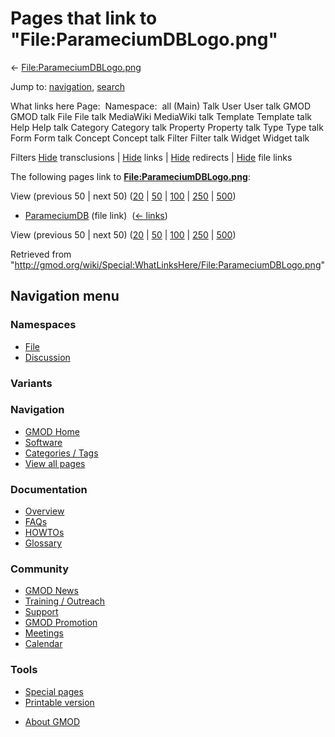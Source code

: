 <div id="mw-page-base" class="noprint">

</div>

<div id="mw-head-base" class="noprint">

</div>

<div id="content" class="mw-body" role="main">

<span id="top"></span>

<div id="mw-js-message" style="display:none;">

</div>



# <span dir="auto">Pages that link to "File:ParameciumDBLogo.png"</span>

<div id="bodyContent">

<div id="contentSub">

←
[File:ParameciumDBLogo.png](/wiki/File:ParameciumDBLogo.png "File:ParameciumDBLogo.png")

</div>

<div id="jump-to-nav" class="mw-jump">

Jump to: [navigation](#mw-navigation), [search](#p-search)

</div>

<div id="mw-content-text">

What links here Page:  Namespace:  all (Main) Talk User User talk GMOD
GMOD talk File File talk MediaWiki MediaWiki talk Template Template talk
Help Help talk Category Category talk Property Property talk Type Type
talk Form Form talk Concept Concept talk Filter Filter talk Widget
Widget talk

Filters
[Hide](/mediawiki/index.php?title=Special:WhatLinksHere/File:ParameciumDBLogo.png&hidetrans=1 "Special:WhatLinksHere/File:ParameciumDBLogo.png")
transclusions \|
[Hide](/mediawiki/index.php?title=Special:WhatLinksHere/File:ParameciumDBLogo.png&hidelinks=1 "Special:WhatLinksHere/File:ParameciumDBLogo.png")
links \|
[Hide](/mediawiki/index.php?title=Special:WhatLinksHere/File:ParameciumDBLogo.png&hideredirs=1 "Special:WhatLinksHere/File:ParameciumDBLogo.png")
redirects \|
[Hide](/mediawiki/index.php?title=Special:WhatLinksHere/File:ParameciumDBLogo.png&hideimages=1 "Special:WhatLinksHere/File:ParameciumDBLogo.png")
file links

The following pages link to
**[File:ParameciumDBLogo.png](/wiki/File:ParameciumDBLogo.png "File:ParameciumDBLogo.png")**:

View (previous 50 \| next 50)
([20](/mediawiki/index.php?title=Special:WhatLinksHere/File:ParameciumDBLogo.png&limit=20 "Special:WhatLinksHere/File:ParameciumDBLogo.png")
\|
[50](/mediawiki/index.php?title=Special:WhatLinksHere/File:ParameciumDBLogo.png&limit=50 "Special:WhatLinksHere/File:ParameciumDBLogo.png")
\|
[100](/mediawiki/index.php?title=Special:WhatLinksHere/File:ParameciumDBLogo.png&limit=100 "Special:WhatLinksHere/File:ParameciumDBLogo.png")
\|
[250](/mediawiki/index.php?title=Special:WhatLinksHere/File:ParameciumDBLogo.png&limit=250 "Special:WhatLinksHere/File:ParameciumDBLogo.png")
\|
[500](/mediawiki/index.php?title=Special:WhatLinksHere/File:ParameciumDBLogo.png&limit=500 "Special:WhatLinksHere/File:ParameciumDBLogo.png"))

- [ParameciumDB](/wiki/ParameciumDB "ParameciumDB") (file link) ‎
  <span class="mw-whatlinkshere-tools">([←
  links](/mediawiki/index.php?title=Special:WhatLinksHere&target=ParameciumDB "Special:WhatLinksHere"))</span>

View (previous 50 \| next 50)
([20](/mediawiki/index.php?title=Special:WhatLinksHere/File:ParameciumDBLogo.png&limit=20 "Special:WhatLinksHere/File:ParameciumDBLogo.png")
\|
[50](/mediawiki/index.php?title=Special:WhatLinksHere/File:ParameciumDBLogo.png&limit=50 "Special:WhatLinksHere/File:ParameciumDBLogo.png")
\|
[100](/mediawiki/index.php?title=Special:WhatLinksHere/File:ParameciumDBLogo.png&limit=100 "Special:WhatLinksHere/File:ParameciumDBLogo.png")
\|
[250](/mediawiki/index.php?title=Special:WhatLinksHere/File:ParameciumDBLogo.png&limit=250 "Special:WhatLinksHere/File:ParameciumDBLogo.png")
\|
[500](/mediawiki/index.php?title=Special:WhatLinksHere/File:ParameciumDBLogo.png&limit=500 "Special:WhatLinksHere/File:ParameciumDBLogo.png"))

</div>

<div class="printfooter">

Retrieved from
"<http://gmod.org/wiki/Special:WhatLinksHere/File:ParameciumDBLogo.png>"

</div>

<div id="catlinks" class="catlinks catlinks-allhidden">

</div>

<div class="visualClear">

</div>

</div>

</div>

<div id="mw-navigation">

## Navigation menu

<div id="mw-head">



<div id="left-navigation">

<div id="p-namespaces" class="vectorTabs" role="navigation"
aria-labelledby="p-namespaces-label">

### Namespaces

- <span id="ca-nstab-image"><a href="/wiki/File:ParameciumDBLogo.png" accesskey="c"
  title="View the file page [c]">File</a></span>
- <span id="ca-talk"><a
  href="/mediawiki/index.php?title=File_talk:ParameciumDBLogo.png&amp;action=edit&amp;redlink=1"
  accesskey="t"
  title="Discussion about the content page [t]">Discussion</a></span>

</div>

<div id="p-variants" class="vectorMenu emptyPortlet" role="navigation"
aria-labelledby="p-variants-label">

### 

### Variants[](#)

<div class="menu">

</div>

</div>

</div>





</div>

</div>

</div>

<div id="mw-panel">

<div id="p-logo" role="banner">

<a href="/wiki/Main_Page"
style="background-image: url(http://gmod.org/images/GMOD-cogs.png);"
title="Visit the main page"></a>

</div>

<div id="p-Navigation" class="portal" role="navigation"
aria-labelledby="p-Navigation-label">

### Navigation

<div class="body">

- <span id="n-GMOD-Home">[GMOD Home](/wiki/Main_Page)</span>
- <span id="n-Software">[Software](/wiki/GMOD_Components)</span>
- <span id="n-Categories-.2F-Tags">[Categories /
  Tags](/wiki/Categories)</span>
- <span id="n-View-all-pages">[View all
  pages](/wiki/Special:AllPages)</span>

</div>

</div>

<div id="p-Documentation" class="portal" role="navigation"
aria-labelledby="p-Documentation-label">

### Documentation

<div class="body">

- <span id="n-Overview">[Overview](/wiki/Overview)</span>
- <span id="n-FAQs">[FAQs](/wiki/Category:FAQ)</span>
- <span id="n-HOWTOs">[HOWTOs](/wiki/Category:HOWTO)</span>
- <span id="n-Glossary">[Glossary](/wiki/Glossary)</span>

</div>

</div>

<div id="p-Community" class="portal" role="navigation"
aria-labelledby="p-Community-label">

### Community

<div class="body">

- <span id="n-GMOD-News">[GMOD News](/wiki/GMOD_News)</span>
- <span id="n-Training-.2F-Outreach">[Training /
  Outreach](/wiki/Training_and_Outreach)</span>
- <span id="n-Support">[Support](/wiki/Support)</span>
- <span id="n-GMOD-Promotion">[GMOD
  Promotion](/wiki/GMOD_Promotion)</span>
- <span id="n-Meetings">[Meetings](/wiki/Meetings)</span>
- <span id="n-Calendar">[Calendar](/wiki/Calendar)</span>

</div>

</div>

<div id="p-tb" class="portal" role="navigation"
aria-labelledby="p-tb-label">

### Tools

<div class="body">

- <span id="t-specialpages"><a href="/wiki/Special:SpecialPages" accesskey="q"
  title="A list of all special pages [q]">Special pages</a></span>
- <span id="t-print"><a
  href="/mediawiki/index.php?title=Special:WhatLinksHere/File:ParameciumDBLogo.png&amp;printable=yes"
  rel="alternate" accesskey="p"
  title="Printable version of this page [p]">Printable version</a></span>

</div>

</div>

</div>

</div>

<div id="footer" role="contentinfo">

- <span id="footer-places-about">[About
  GMOD](/wiki/GMOD:About "GMOD:About")</span>

<!-- -->






</div>
